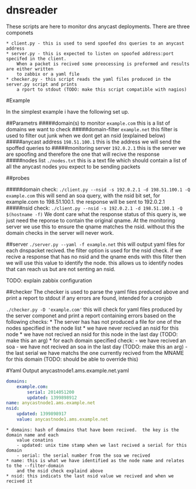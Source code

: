 dnsreader
=========

These scripts are here to monitor dns anycast deployments.  There are three componets

    * client.py - this is used to send spoofed dns queries to an anycast address
    * server.py - this is expected to listen on spoofed address:port specifed in the client.  
        When a packet is recived some preocessing is preformed and results are either written 
        to zabbix or a yaml file
    * checker.py - this script reads the yaml files produced in the server.py script and prints 
        a rport to stdout (TODO: make this script compatible with nagios)

#Example

In the simplest example i have the following set up.

##Parametrs
#####domain(s) to monitor
`example.com`
this is a list of domains we want to check
#####domain-filter
`example.net`
this filter is used to filter out junk when we dont get an nsid (explained below)
#####anycast address
`198.51.100.1`
this is the address we will send the spoffed queries to
#####monitoring server
`192.0.2.1`
this is the server we are spoofing and therefore the one that will recive the response
#####nodes list
`./nodes.txt`
this is a text file which should contain a list of all the anycast nodes you expect to be sending packets
        
##probes
    
#####domain check: 
`./client.py --nsid -s 192.0.2.1 -d 198.51.100.1 -Q example.com`
this will send an soa query, with the nsid bit set, for example.com to 198.51.100.1.  the response will be sent to 192.0.2.1
#####nsid check: 
`./client.py --nsid -s 192.0.2.1 -d 198.51.100.1 -Q $(hostname -f)`
We dont care what the response status of this query is, we just need the reponse to contain the original qname.  At the monitoring server we use this to ensure the qname matches the nsid.  without this the domain checks in the server will never work.  

##server
`./server.py --yaml -f example.net`
this will output yaml files for each dnspacket recived.  the filter option is used for the nsid check. if we recive a response that has no nsid and the qname ends with this filter then we will use this value to identify the node.  this allows us to identify nodes that can reach us but are not senting an nsid.

TODO: explain zabbix configuration

##checker
The checker is used to parse the yaml files preduced above and print a report to stdout if any errors are found, intended for a cronjob

`./checker.py -D 'example.com'` this will check for yaml files produced by the server componet and print a report containing errors based on the following checks:
    * The server has has not produced a file for one of the nodes specified in the node list
    * we have never recived an nsid for this node
    * we have not recived an nsid for this node in the last day (TODO: make this an arg)
    * for each domain specified check:
        - we have recived an soa
        - we have not recived an soa in the last day (TODO: make this an arg)
        - the last serial we have matchs the one currently recived from the MNAME for 
            this domain (TODO: should be able to override this)

#Yaml Output
anycastnode1.ams.example.net.yaml
```yaml
domains:
    example.com:
        serial: 2014051200
        updated: 1399898912
name: anycastnode1.ams.example.net
nsid:
    updated: 1399898917
    value: anycastnode1.ams.example.net
``` 

    * domains: hash of domains that have been recived.  the key is the domain name and each 
        value conatins
        - updated: unix time stamp when we last recived a serial for this domain
        - serial: the serial number from the soa we recived
    * name: this is what we have identified as the node name and relates to the --filter-domain 
        and the nsid check explaind above
    * nsid: this indicats the last nsid value we recived and when we recived it


